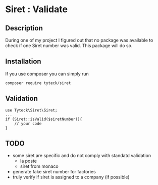 # Siret : Validate

## Description
During one of my project I figured out that no package was available to check if one 
Siret number was valid. This package will do so.

## Installation
If you use composer you can simply run 
```
composer require tyteck/siret
```

## Validation

```
use Tyteck\Siret\Siret;
...
if (Siret::isValid($siretNumber)){
    // your code
}
```


## TODO
* some siret are specific and do not comply with standatd validation
    * la poste
    * siret from monaco
* generate fake siret number for factories
* truly verify if siret is assigned to a company (if possible)